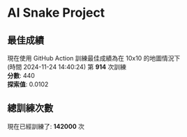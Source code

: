 
# AI Snake Project

## **最佳成績**
現在使用 GitHub Action 訓練最佳成績為在 10x10 的地圖情況下  
(時間 2024-11-24 14:40:24) 第 **914** 次訓練  
**分數**: 440  
**探索值**: 0.0102

## 總訓練次數
現在已經訓練了: **142000** 次
